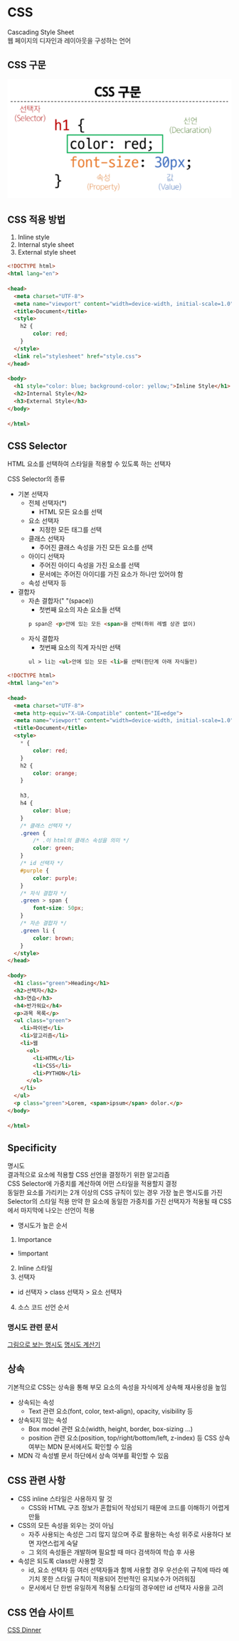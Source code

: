 # CSS
Cascading Style Sheet  
웹 페이지의 디자인과 레이아웃을 구성하는 언어

## CSS 구문
![CSS구문](/Web/img/CSS.PNG)

## CSS 적용 방법
1. Inline style
2. Internal style sheet
3. External style sheet
```html
<!DOCTYPE html>
<html lang="en">

<head>
  <meta charset="UTF-8">
  <meta name="viewport" content="width=device-width, initial-scale=1.0">
  <title>Document</title>
  <style>
    h2 {
        color: red;
    }
  </style>
  <link rel="stylesheet" href="style.css">
</head>

<body>
  <h1 style="color: blue; background-color: yellow;">Inline Style</h1>
  <h2>Internal Style</h2>
  <h3>External Style</h3>
</body>

</html>
```

## CSS Selector
HTML 요소를 선택하여 스타일을 적용할 수 있도록 하는 선택자

CSS Selector의 종류
- 기본 선택자
  - 전체 선택자(*)
    - HTML 모든 요소를 선택
  - 요소 선택자
    - 지정한 모든 태그를 선택
  - 클래스 선택자
    - 주어진 클래스 속성을 가진 모든 요소를 선택
  - 아이디 선택자
    - 주어진 아이디 속성을 가진 요소를 선택
    - 문서에는 주어진 아이디를 가진 요소가 하나만 있어야 함
  - 속성 선택자 등
- 결합자
  - 자손 결합자(" "(space))
    - 첫번째 요소의 자손 요소들 선택
    ```html
    p span은 <p>안에 있는 모든 <span>을 선택(하위 레벨 상관 없이)
    ```
  - 자식 결합자
    - 첫번째 요소의 직계 자식만 선택
    ```html
    ul > li는 <ul>안에 있는 모든 <li>를 선택(한단계 아래 자식들만)
    ```
```html
<!DOCTYPE html>
<html lang="en">

<head>
  <meta charset="UTF-8">
  <meta http-equiv="X-UA-Compatible" content="IE=edge">
  <meta name="viewport" content="width=device-width, initial-scale=1.0">
  <title>Document</title>
  <style>
    * {
        color: red;
    }
    h2 {
        color: orange;
    }

    h3, 
    h4 {
        color: blue;
    }
    /* 클래스 선택자 */
    .green {
        /* .이 html의 클래스 속성을 의미 */
        color: green;
    }
    /* id 선택자 */
    #purple {
        color: purple;
    }
    /* 자식 결합자 */
    .green > span {
        font-size: 50px;
    }
    /* 자손 결합자 */
    .green li {
        color: brown;
    }
  </style>
</head>

<body>
  <h1 class="green">Heading</h1>
  <h2>선택자</h2>
  <h3>연습</h3>
  <h4>반가워요</h4>
  <p>과목 목록</p>
  <ul class="green">
    <li>파이썬</li>
    <li>알고리즘</li>
    <li>웹
      <ol>
        <li>HTML</li>
        <li>CSS</li>
        <li>PYTHON</li>
      </ol>
    </li>
  </ul>
  <p class="green">Lorem, <span>ipsum</span> dolor.</p>
</body>

</html>
```

## Specificity
명시도  
결과적으로 요소에 적용할 CSS 선언을 결정하기 위한 알고리즘  
CSS Selector에 가중치를 계산하여 어떤 스타일을 적용할지 결정  
동일한 요소를 가리키는 2개 이상의 CSS 규칙이 있는 경우 가장 높은 명시도를 가진 Selector의 스타일 적용
만약 한 요소에 동일한 가중치를 가진 선택자가 적용될 때 CSS에서 마지막에 나오는 선언이 적용  

- 명시도가 높은 순서
1. Importance
  - !important
2. Inline 스타일
3. 선택자
  - id 선택자 > class 선택자 > 요소 선택자
4. 소스 코드 선언 순서

### 명시도 관련 문서
[그림으로 보는 명시도](https://specifishity.com/)
[명시도 계산기](https://specificity.keegan.st)

## 상속
기본적으로 CSS는 상속을 통해 부모 요소의 속성을 자식에게 상속해 재사용성을 높임

- 상속되는 속성
  - Text 관련 요소(font, color, text-align), opacity, visibility 등
- 상속되지 않는 속성
  - Box model 관련 요소(width, height, border, box-sizing ...)
  - position 관련 요소(position, top/right/bottom/left, z-index) 등
CSS 상속 여부는 MDN 문서에서도 확인할 수 있음
- MDN 각 속성별 문서 하단에서 상속 여부를 확인할 수 있음

## CSS 관련 사항
- CSS inline 스타일은 사용하지 말 것
  - CSS와 HTML 구조 정보가 혼합되어 작성되기 때문에 코드를 이해하기 어렵게 만듦
- CSS의 모든 속성을 외우는 것이 아님
  - 자주 사용되는 속성은 그리 많지 않으며 주로 활용하는 속성 위주로 사용하다 보면 자연스럽게 숙달
  - 그 외의 속성들은 개발하며 필요할 때 마다 검색하여 학습 후 사용
- 속성은 되도록 class만 사용할 것
  - id, 요소 선택자 등 여러 선택자들과 함께 사용할 경우 우선순위 규칙에 따라 예기치 못한 스타일 규칙이 적용되어 전반적인 유지보수가 어려워짐
  - 문서에서 단 한번 유일하게 적용될 스타일의 경우에만 id 선택자 사용을 고려

## CSS 연습 사이트
[CSS Dinner](https://flukeout.github.io/)
